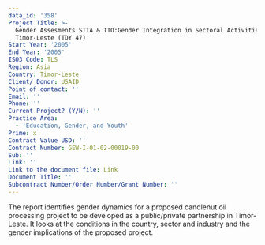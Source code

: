```yaml
---
data_id: '358'
Project Title: >-
  Gender Assesments STTA & TTO:Gender Integration in Sectoral Activities:
  Timor-Leste (TDY 47)
Start Year: '2005'
End Year: '2005'
ISO3 Code: TLS
Region: Asia
Country: Timor-Leste
Client/ Donor: USAID
Point of contact: ''
Email: ''
Phone: ''
Current Project? (Y/N): ''
Practice Area:
  - 'Education, Gender, and Youth'
Prime: x
Contract Value USD: ''
Contract Number: GEW-I-01-02-00019-00
Sub: ''
Link: ''
Link to the document file: Link
Document Title: ''
Subcontract Number/Order Number/Grant Number: ''
---
```

The report identifies gender dynamics for a proposed candlenut oil processing project to be developed as a public/private partnership in Timor-Leste. It looks at the conditions in the country, sector and industry and the gender implications of the proposed project.
